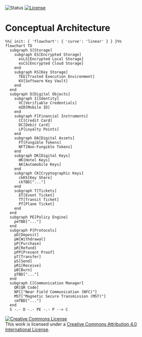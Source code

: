 ![Status](https://img.shields.io/badge/status-draft-important) [![License](https://img.shields.io/badge/license-cc--by--4.0-informational)](http://creativecommons.org/licenses/by/4.0/)

# Conceptual Architecture
```mermaid
%%{ init: { 'flowchart': { 'curve': 'linear' } } }%%
flowchart TD
  subgraph S[Storage]
    subgraph ES[Encrypted Storage]
      esLS[Encrypted Local Storage]
      esCS[Encrypted Cloud Storage]
    end
    subgraph KS[Key Storage]
      TEE[Trusted Execution Environment]
      KV[Software Key Vault]
    end
  end
  subgraph D[Digital Objects]
    subgraph I[Identity]
      VC[Verifiable Credentials]
      mID[Mobile ID]
    end
    subgraph F[Financial Instruments]
      CC[Credit Card]
      DC[Debit Card]
      LP[Loyalty Points]
    end
    subgraph DA[Digital Assets]
      FT[Fungible Tokens]
      NFT[Non-Fungible Tokens]
    end
    subgraph DK[Digital Keys]
      HK[Hotel Keys]
      AK[Automobile Keys]
    end
    subgraph CK[Cryptographic Keys]
      ckKS[Key Share]
      ckTBD["..."]
    end
    subgraph T[Tickets]
      ET[Event Ticket]
      TT[Transit Ticket]
      PT[Plane Ticket]
    end
  end
  subgraph PE[Policy Engine]
    peTBD["..."]
  end
  subgraph P[Protocols]
    pD[Deposit]
    pW[Withdrawal]
    pP[Purchase]
    pR[Refund]
    pPP[Present Proof]
    pT[Transfer]
    pS[Send]
    pR1[Receive]
    pB[Burn]
    pTBD["..."]
  end
  subgraph C[Communication Manager]
    QR[QR Code]
    NFC["Near Field Communication (NFC)"]
    MST["Magnetic Secure Transmission (MST)"]
    cmTBD["..."]
  end
  S -.- D -.- PE -.- P --> C
```

<a rel="license" href="http://creativecommons.org/licenses/by/4.0/"><img alt="Creative Commons License" style="border-width:0" src="https://i.creativecommons.org/l/by/4.0/80x15.png" /></a><br />This work is licensed under a <a rel="license" href="http://creativecommons.org/licenses/by/4.0/">Creative Commons Attribution 4.0 International License</a>.